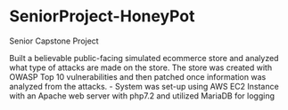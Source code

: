 # SeniorProject-HoneyPot
Senior Capstone Project

Built a believable public-facing simulated ecommerce store and analyzed what type of
attacks are made on the store. The store was created with OWASP Top 10 vulnerabilities and then patched once
information was analyzed from the attacks. - System was set-up using AWS EC2 Instance with an Apache web server with php7.2 and utilized MariaDB for
logging
